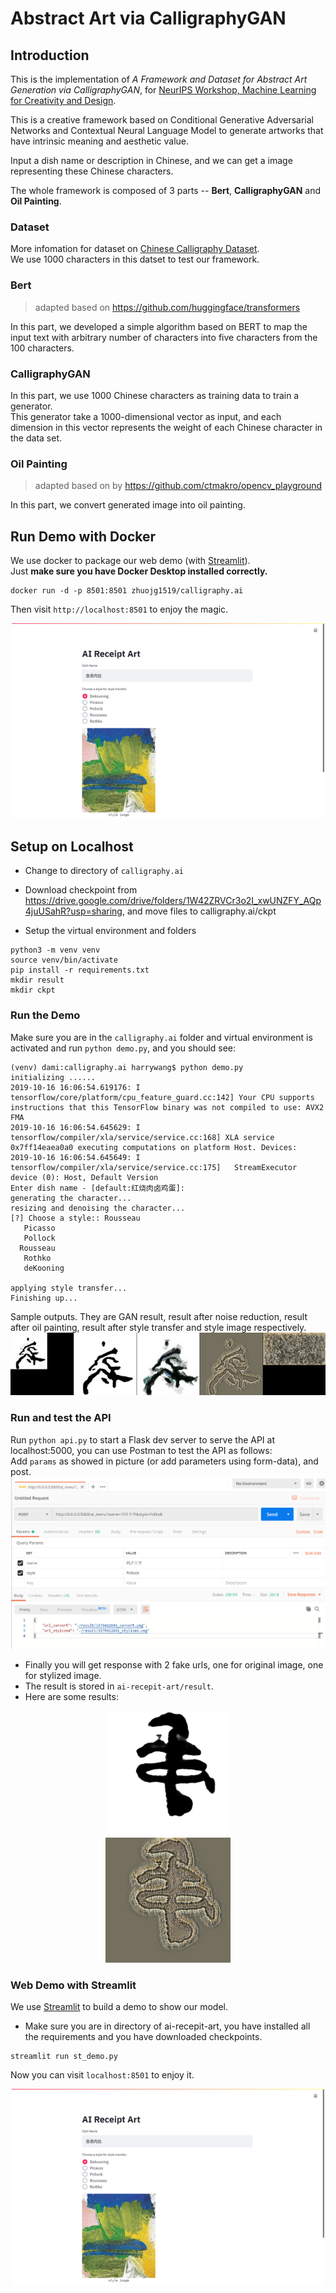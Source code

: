 # Abstract Art via CalligraphyGAN

## Introduction
This is the implementation of *A Framework and Dataset for Abstract Art Generation via CalligraphyGAN*, 
for [NeurIPS Workshop, Machine Learning for Creativity and Design](https://neurips2020creativity.github.io/).  

This is a creative framework based on Conditional Generative Adversarial Networks and Contextual Neural Language Model to generate artworks that have intrinsic meaning and aesthetic value.

Input a dish name or description in Chinese, and we can get a image representing these Chinese characters.  

The whole framework is composed of 3 parts -- **Bert**, **CalligraphyGAN** and **Oil Painting**.

### Dataset

More infomation for dataset on [Chinese Calligraphy Dataset](https://github.com/zhuojg/chinese-calligraphy-dataset).  
We use 1000 characters in this datset to test our framework.

### Bert
>adapted based on https://github.com/huggingface/transformers  

In this part, we developed a simple algorithm based on BERT to map the input text with arbitrary number of characters into five characters from the 100 characters.

### CalligraphyGAN
In this part, we use 1000 Chinese characters as training data to train a generator.  
This generator take a 1000-dimensional vector as input,
and each dimension in this vector represents the weight of each Chinese character in the data set.

### Oil Painting
>adapted based on by https://github.com/ctmakro/opencv_playground  

In this part, we convert generated image into oil painting.

## Run Demo with Docker
We use docker to package our web demo (with [Streamlit](https://www.streamlit.io/)).  
Just **make sure you have Docker Desktop installed correctly.**  
```shell script
docker run -d -p 8501:8501 zhuojg1519/calligraphy.ai
```

Then visit `http://localhost:8501` to enjoy the magic.  
<div align=center><img width="500" src="images/web_demo.png" /></div>


## Setup on Localhost

* Change to directory of `calligraphy.ai`  
* Download checkpoint from https://drive.google.com/drive/folders/1W42ZRVCr3o2I_xwUNZFY_AQp4juUSahR?usp=sharing, 
and move files to calligraphy.ai/ckpt  

* Setup the virtual environment and folders  
```shell
python3 -m venv venv
source venv/bin/activate
pip install -r requirements.txt
mkdir result
mkdir ckpt
```

### Run the Demo

Make sure you are in the `calligraphy.ai` folder and virtual environment is activated and run `python demo.py`, 
and you should see:

```
(venv) dami:calligraphy.ai harrywang$ python demo.py
initializing ......
2019-10-16 16:06:54.619176: I tensorflow/core/platform/cpu_feature_guard.cc:142] Your CPU supports instructions that this TensorFlow binary was not compiled to use: AVX2 FMA
2019-10-16 16:06:54.645629: I tensorflow/compiler/xla/service/service.cc:168] XLA service 0x7ff14eaea0a0 executing computations on platform Host. Devices:
2019-10-16 16:06:54.645649: I tensorflow/compiler/xla/service/service.cc:175]   StreamExecutor device (0): Host, Default Version
Enter dish name - [default:红烧肉卤鸡蛋]:
generating the character...
resizing and denoising the character...
[?] Choose a style:: Rousseau
   Picasso
   Pollock
  Rousseau
   Rothko
   deKooning

applying style transfer...
Finishing up...
```
Sample outputs. They are GAN result, result after noise reduction, result after oil painting,
result after style transfer and style image respectively.  
![1579404347_final](images/1579404347-final.jpg)

### Run and test the API

Run `python api.py` to start a Flask dev server to serve the API at localhost:5000, you can use Postman to test the API as follows:  
Add `params` as showed in picture (or add parameters using form-data), and post.  
![api_test](images/api_test.png)
* Finally you will get response with 2 fake urls, one for original image, one for stylized image.
* The result is stored in `ai-recepit-art/result`.  
* Here are some results:  
<div align=center><img width="200" height="200" src="images/1579412691-convert.png" alt="original"/></div>
<div align=center><img width="200" height="200" src="images/1579412691-stylized.png" alt="stylized"/></div>

### Web Demo with Streamlit
We use [Streamlit](https://www.streamlit.io/) to build a demo to show our model.
* Make sure you are in directory of ai-recepit-art, you have installed all the requirements and you have downloaded checkpoints.  
```shell script
streamlit run st_demo.py
```
Now you can visit `localhost:8501` to enjoy it.
<div align=center><img width="500" src="images/web_demo.png" /></div>
